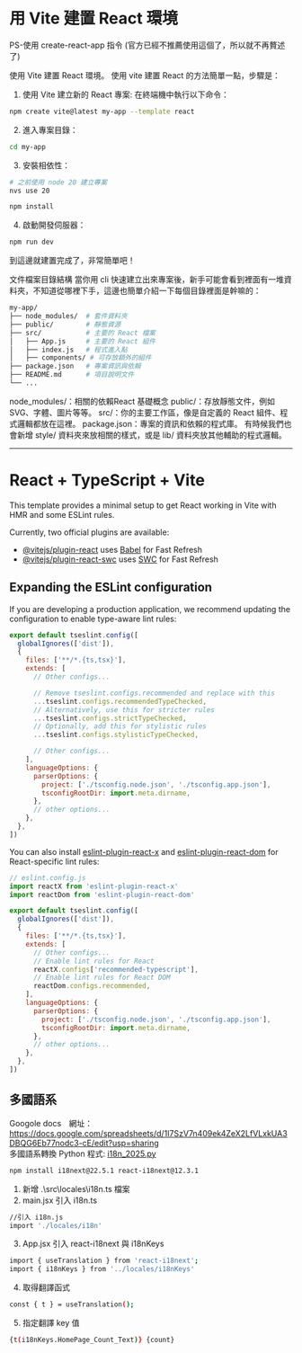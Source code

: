 # 用 Vite 建置 React 環境
PS-使用 create-react-app 指令 (官方已經不推薦使用這個了，所以就不再贅述了)

使用 Vite 建置 React 環境。
使用 vite 建置 React 的方法簡單一點，步驟是：

1. 使用 Vite 建立新的 React 專案: 在終端機中執行以下命令：
```bash
npm create vite@latest my-app --template react
```

2. 進入專案目錄：
```bash
cd my-app
```

3. 安裝相依性：
```bash
# 之前使用 node 20 建立專案
nvs use 20

npm install
```

4. 啟動開發伺服器：
```bash
npm run dev
```

到這邊就建置完成了，非常簡單吧！

文件檔案目錄結構
當你用 cli 快速建立出來專案後，新手可能會看到裡面有一堆資料夾，不知道從哪裡下手，這邊也簡單介紹一下每個目錄裡面是幹嘛的：
```bash
my-app/
├── node_modules/  # 套件資料夾
├── public/        # 靜態資源
├── src/           # 主要的 React 檔案
│   ├── App.js     # 主要的 React 組件
│   ├── index.js   # 程式進入點
│   ├── components/ # 可存放額外的組件
├── package.json   # 專案資訊與依賴
├── README.md      # 項目說明文件
└── ...
```

node_modules/：相關的依賴React 基礎概念
public/：存放靜態文件，例如 SVG、字體、圖片等等。
src/：你的主要工作區，像是自定義的 React 組件、程式邏輯都放在這裡。
package.json：專案的資訊和依賴的程式庫。
有時候我們也會新增 style/ 資料夾來放相關的樣式，或是 lib/ 資料夾放其他輔助的程式邏輯。

---

# React + TypeScript + Vite

This template provides a minimal setup to get React working in Vite with HMR and some ESLint rules.

Currently, two official plugins are available:

- [@vitejs/plugin-react](https://github.com/vitejs/vite-plugin-react/blob/main/packages/plugin-react) uses [Babel](https://babeljs.io/) for Fast Refresh
- [@vitejs/plugin-react-swc](https://github.com/vitejs/vite-plugin-react/blob/main/packages/plugin-react-swc) uses [SWC](https://swc.rs/) for Fast Refresh

## Expanding the ESLint configuration

If you are developing a production application, we recommend updating the configuration to enable type-aware lint rules:

```js
export default tseslint.config([
  globalIgnores(['dist']),
  {
    files: ['**/*.{ts,tsx}'],
    extends: [
      // Other configs...

      // Remove tseslint.configs.recommended and replace with this
      ...tseslint.configs.recommendedTypeChecked,
      // Alternatively, use this for stricter rules
      ...tseslint.configs.strictTypeChecked,
      // Optionally, add this for stylistic rules
      ...tseslint.configs.stylisticTypeChecked,

      // Other configs...
    ],
    languageOptions: {
      parserOptions: {
        project: ['./tsconfig.node.json', './tsconfig.app.json'],
        tsconfigRootDir: import.meta.dirname,
      },
      // other options...
    },
  },
])
```

You can also install [eslint-plugin-react-x](https://github.com/Rel1cx/eslint-react/tree/main/packages/plugins/eslint-plugin-react-x) and [eslint-plugin-react-dom](https://github.com/Rel1cx/eslint-react/tree/main/packages/plugins/eslint-plugin-react-dom) for React-specific lint rules:

```js
// eslint.config.js
import reactX from 'eslint-plugin-react-x'
import reactDom from 'eslint-plugin-react-dom'

export default tseslint.config([
  globalIgnores(['dist']),
  {
    files: ['**/*.{ts,tsx}'],
    extends: [
      // Other configs...
      // Enable lint rules for React
      reactX.configs['recommended-typescript'],
      // Enable lint rules for React DOM
      reactDom.configs.recommended,
    ],
    languageOptions: {
      parserOptions: {
        project: ['./tsconfig.node.json', './tsconfig.app.json'],
        tsconfigRootDir: import.meta.dirname,
      },
      // other options...
    },
  },
])
```

## 多國語系
Googole docs　網址：　https://docs.google.com/spreadsheets/d/1I7SzV7n409ek4ZeX2LfVLxkUA3DBQG6Eb77nodc3-cE/edit?usp=sharing  
多國語系轉換 Python 程式: [i18n_2025.py](./src/locales/i18n_2025.py)
```bash
npm install i18next@22.5.1 react-i18next@12.3.1
```
1. 新增 .\src\locales\i18n.ts 檔案
2. main.jsx 引入 i18n.ts
```bash
//引入 i18n.js
import './locales/i18n'
```
3. App.jsx 引入 react-i18next 與 i18nKeys
```bash
import { useTranslation } from 'react-i18next';
import { i18nKeys } from '../locales/i18nKeys'
```
4. 取得翻譯函式
```bash
const { t } = useTranslation();
```
5. 指定翻譯 key 值
```bash
{t(i18nKeys.HomePage_Count_Text)} {count}
```
